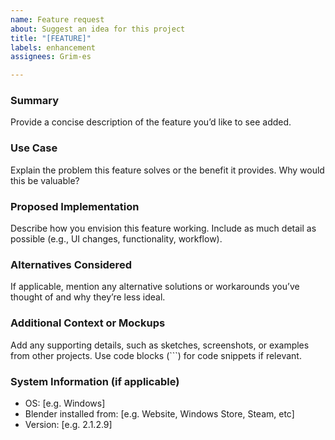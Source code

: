 ```yaml
---
name: Feature request
about: Suggest an idea for this project
title: "[FEATURE]"
labels: enhancement
assignees: Grim-es

---
```


### Summary
Provide a concise description of the feature you’d like to see added.

### Use Case
Explain the problem this feature solves or the benefit it provides. Why would this be valuable?

### Proposed Implementation
Describe how you envision this feature working. Include as much detail as possible (e.g., UI changes, functionality, workflow).

### Alternatives Considered
If applicable, mention any alternative solutions or workarounds you’ve thought of and why they’re less ideal.

### Additional Context or Mockups
Add any supporting details, such as sketches, screenshots, or examples from other projects. Use code blocks (```) for code snippets if relevant.

### System Information (if applicable)
- OS: [e.g. Windows]
- Blender installed from: [e.g. Website, Windows Store, Steam, etc]
- Version: [e.g. 2.1.2.9]

